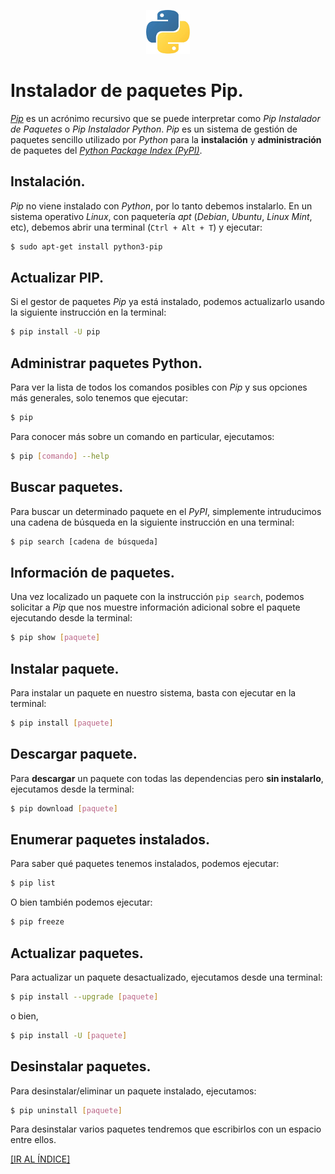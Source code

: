 <p align = "center">
    <img src = "imagenes/logo_python.jpeg" />
</p>

<a name = "cabecera"></a>

# Instalador de paquetes Pip.

[*Pip*](https://es.wikipedia.org/wiki/Pip_(administrador_de_paquetes)) es un acrónimo recursivo que se puede interpretar como *Pip Instalador de Paquetes* o *Pip Instalador Python*. *Pip* es un sistema de gestión de paquetes sencillo utilizado por *Python* para la **instalación** y **administración** de paquetes del [*Python Package Index (PyPI)*](https://es.wikipedia.org/wiki/Python_Package_Index).

## Instalación.

*Pip* no viene instalado con *Python*, por lo tanto debemos instalarlo. En un sistema operativo *Linux*, con paquetería *apt* (*Debian*, *Ubuntu*, *Linux Mint*, etc), debemos abrir una terminal (`Ctrl + Alt + T`) y ejecutar:
```bash
$ sudo apt-get install python3-pip
```

## Actualizar PIP.

Si el gestor de paquetes *Pip* ya está instalado, podemos actualizarlo usando la siguiente instrucción en la terminal:
```bash
$ pip install -U pip
```

## Administrar paquetes Python.

Para ver la lista de todos los comandos posibles con *Pip* y sus opciones más generales, solo tenemos que ejecutar:
```bash
$ pip
```

Para conocer más sobre un comando en particular, ejecutamos:
```bash
$ pip [comando] --help
```

## Buscar paquetes.

Para buscar un determinado paquete en el *PyPI*, simplemente intruducimos una cadena de búsqueda en la siguiente instrucción en una terminal: 
```bash
$ pip search [cadena de búsqueda]
```

## Información de paquetes.

Una vez localizado un paquete con la instrucción `pip search`, podemos solicitar a *Pip* que nos muestre información adicional sobre el paquete ejecutando desde la terminal:
```bash
$ pip show [paquete]
```

## Instalar paquete.

Para instalar un paquete en nuestro sistema, basta con ejecutar en la terminal:
```bash
$ pip install [paquete]
```

## Descargar paquete.

Para **descargar** un paquete con todas las dependencias pero **sin instalarlo**, ejecutamos desde la terminal:
```bash
$ pip download [paquete]
```

## Enumerar paquetes instalados.

Para saber qué paquetes tenemos instalados, podemos ejecutar:
```bash
$ pip list
```
O bien también podemos ejecutar:
```bash
$ pip freeze
```

## Actualizar paquetes.

Para actualizar un paquete desactualizado, ejecutamos desde una terminal:
```bash
$ pip install --upgrade [paquete]
```
o bien,
```bash
$ pip install -U [paquete]
```

## Desinstalar paquetes.

Para desinstalar/eliminar un paquete instalado, ejecutamos:
```bash
$ pip uninstall [paquete]
```
Para desinstalar varios paquetes tendremos que escribirlos con un espacio entre ellos.

<a href = "README.md#indice">[IR AL ÍNDICE]</a>